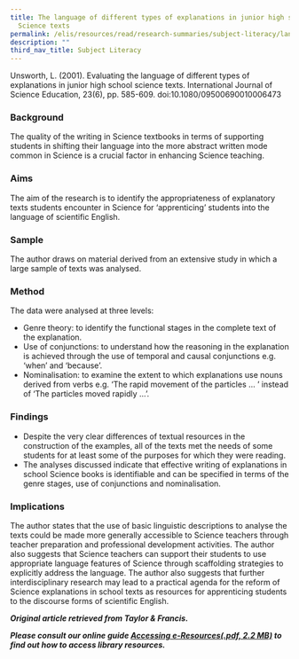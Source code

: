 ```yaml
---
title: The language of different types of explanations in junior high school
  Science texts
permalink: /elis/resources/read/research-summaries/subject-literacy/language-of-different-types-of-explanations/
description: ""
third_nav_title: Subject Literacy
---
```

Unsworth, L. (2001). Evaluating the language of different types of explanations in junior high school science texts. International Journal of Science Education, 23(6), pp. 585-609. doi:10.1080/09500690010006473

### Background

The quality of the writing in Science textbooks in terms of supporting students in shifting their language into the more abstract written mode common in Science is a crucial factor in enhancing Science teaching.

### Aims

The aim of the research is to identify the appropriateness of explanatory texts students encounter in Science for ‘apprenticing’ students into the language of scientific English.

### Sample

The author draws on material derived from an extensive study in which a large sample of texts was analysed.

### Method

The data were analysed at three levels:

*   Genre theory: to identify the functional stages in the complete text of the explanation.
*   Use of conjunctions: to understand how the reasoning in the explanation is achieved through the use of temporal and causal conjunctions e.g. ‘when’ and ‘because’.
*   Nominalisation: to examine the extent to which explanations use nouns derived from verbs e.g. ‘The rapid movement of the particles … ’ instead of ‘The particles moved rapidly …’.

### Findings

*   Despite the very clear differences of textual resources in the construction of the examples, all of the texts met the needs of some students for at least some of the purposes for which they were reading.
*   The analyses discussed indicate that effective writing of explanations in school Science books is identifiable and can be specified in terms of the genre stages, use of conjunctions and nominalisation.

### Implications

The author states that the use of basic linguistic descriptions to analyse the texts could be made more generally accessible to Science teachers through teacher preparation and professional development activities. The author also suggests that Science teachers can support their students to use appropriate language features of Science through scaffolding strategies to explicitly address the language. The author also suggests that further interdisciplinary research may lead to a practical agenda for the reform of Science explanations in school texts as resources for apprenticing students to the discourse forms of scientific English.


_**Original article retrieved from Taylor & Francis.**_  

**_Please consult our online guide [Accessing e-Resources(.pdf, 2.2 MB)](https://academyofsingaporeteachers-moe-edu-sg-admin.cwp.sg/elis/resources/read/research-summaries/subject-literacy/18e45074-6b1b-4ac7-811f-1a8da16c4f81 "Accessing e-Resources") to find out how to access library resources._**